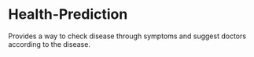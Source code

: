 # Health-Prediction
Provides a way to check disease through symptoms and suggest doctors according to the disease.
